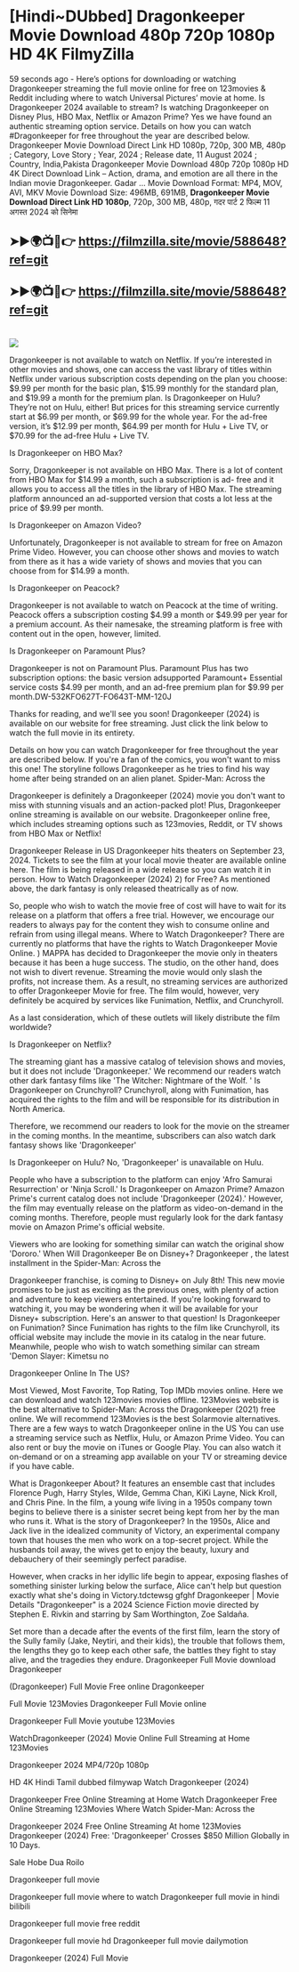 # [Hindi~DUbbed] Dragonkeeper Movie Download 480p 720p 1080p HD 4K FilmyZilla


59 seconds ago - Here’s options for downloading or watching Dragonkeeper streaming the full movie online for free on 123movies & Reddit including where to watch Universal Pictures’ movie at home. Is Dragonkeeper 2024 available to stream? Is watching Dragonkeeper on Disney Plus, HBO Max, Netflix or Amazon Prime? Yes we have found an authentic streaming option service. Details on how you can watch #Dragonkeeper for free throughout the year are described below. Dragonkeeper Movie Download Direct Link HD 1080p, 720p, 300 MB, 480p ; Category, Love Story ; Year, 2024 ; Release date, 11 August 2024 ; Country, India,Pakista Dragonkeeper Movie Download 480p 720p 1080p HD 4K Direct Download Link – Action, drama, and emotion are all there in the Indian movie Dragonkeeper. Gadar ...
Movie Download Format: MP4, MOV, AVI, MKV
Movie Download Size: 496MB, 691MB, **Dragonkeeper Movie Download Direct Link HD 1080p**, 720p, 300 MB, 480p, गदर पार्ट 2 फिल्म 11 अगस्त 2024 को सिनेमा

## ➤►🌍📺📱👉   https://filmzilla.site/movie/588648?ref=git

## ➤►🌍📺📱👉   https://filmzilla.site/movie/588648?ref=git

#

<img src="https://image.tmdb.org/t/p/w780//h9YlRHAZWOWtGonllmj6JJg1FrE.jpg" />

Dragonkeeper is not available to watch on Netflix. If you’re interested in other movies and shows, one can access the vast library of titles within Netflix under various subscription costs depending on the plan you choose: $9.99 per month for the basic plan, $15.99 monthly for the standard plan, and $19.99 a month for the premium plan. Is Dragonkeeper on Hulu? They’re not on Hulu, either! But prices for this streaming service currently start at $6.99 per month, or $69.99 for the whole year. For the ad-free version, it’s $12.99 per month, $64.99 per month for Hulu + Live TV, or $70.99 for the ad-free Hulu + Live TV.

Is Dragonkeeper on HBO Max?

Sorry, Dragonkeeper is not available on HBO Max. There is a lot of content from HBO Max for $14.99 a month, such a subscription is ad- free and it allows you to access all the titles in the library of HBO Max. The streaming platform announced an ad-supported version that costs a lot less at the price of $9.99 per month.

Is Dragonkeeper on Amazon Video?

Unfortunately, Dragonkeeper is not available to stream for free on Amazon Prime Video. However, you can choose other shows and movies to watch from there as it has a wide variety of shows and movies that you can choose from for $14.99 a month.

Is Dragonkeeper on Peacock?

Dragonkeeper is not available to watch on Peacock at the time of writing. Peacock offers a subscription costing $4.99 a month or $49.99 per year for a premium account. As their namesake, the streaming platform is free with content out in the open, however, limited.

Is Dragonkeeper on Paramount Plus?

Dragonkeeper is not on Paramount Plus. Paramount Plus has two subscription options: the basic version adsupported Paramount+ Essential service costs $4.99 per month, and an ad-free premium plan for $9.99 per month.DW-532KFO627T-FO643T-MM-120J

Thanks for reading, and we'll see you soon! Dragonkeeper (2024) is available on our website for free streaming. Just click the link below to watch the full movie in its entirety.

Details on how you can watch Dragonkeeper for free throughout the year are described below. If you're a fan of the comics, you won't want to miss this one! The storyline follows Dragonkeeper as he tries to find his way home after being stranded on an alien planet. Spider-Man: Across the

Dragonkeeper is definitely a Dragonkeeper (2024) movie you don't want to miss with stunning visuals and an action-packed plot! Plus, Dragonkeeper online streaming is available on our website. Dragonkeeper online free, which includes streaming options such as 123movies, Reddit, or TV shows from HBO Max or Netflix!

Dragonkeeper Release in US Dragonkeeper hits theaters on September 23, 2024. Tickets to see the film at your local movie theater are available online here. The film is being released in a wide release so you can watch it in person. How to Watch Dragonkeeper (2024) 2) for Free? As mentioned above, the dark fantasy is only released theatrically as of now.

So, people who wish to watch the movie free of cost will have to wait for its release on a platform that offers a free trial. However, we encourage our readers to always pay for the content they wish to consume online and refrain from using illegal means. Where to Watch Dragonkeeper? There are currently no platforms that have the rights to Watch Dragonkeeper Movie Online. ) MAPPA has decided to Dragonkeeper the movie only in theaters because it has been a huge success. The studio, on the other hand, does not wish to divert revenue. Streaming the movie would only slash the profits, not increase them. As a result, no streaming services are authorized to offer Dragonkeeper Movie for free. The film would, however, very definitely be acquired by services like Funimation, Netflix, and Crunchyroll.

As a last consideration, which of these outlets will likely distribute the film worldwide?

Is Dragonkeeper on Netflix?

The streaming giant has a massive catalog of television shows and movies, but it does not include 'Dragonkeeper.' We recommend our readers watch other dark fantasy films like 'The Witcher: Nightmare of the Wolf. ' Is Dragonkeeper on Crunchyroll? Crunchyroll, along with Funimation, has acquired the rights to the film and will be responsible for its distribution in North America.

Therefore, we recommend our readers to look for the movie on the streamer in the coming months. In the meantime, subscribers can also watch dark fantasy shows like 'Dragonkeeper'

Is Dragonkeeper on Hulu? No, 'Dragonkeeper' is unavailable on Hulu.

People who have a subscription to the platform can enjoy 'Afro Samurai Resurrection' or 'Ninja Scroll.' Is Dragonkeeper on Amazon Prime? Amazon Prime's current catalog does not include 'Dragonkeeper (2024).' However, the film may eventually release on the platform as video-on-demand in the coming months. Therefore, people must regularly look for the dark fantasy movie on Amazon Prime's official website.

Viewers who are looking for something similar can watch the original show 'Dororo.' When Will Dragonkeeper Be on Disney+? Dragonkeeper , the latest installment in the Spider-Man: Across the

Dragonkeeper franchise, is coming to Disney+ on July 8th! This new movie promises to be just as exciting as the previous ones, with plenty of action and adventure to keep viewers entertained. If you're looking forward to watching it, you may be wondering when it will be available for your Disney+ subscription. Here's an answer to that question! Is Dragonkeeper on Funimation? Since Funimation has rights to the film like Crunchyroll, its official website may include the movie in its catalog in the near future. Meanwhile, people who wish to watch something similar can stream 'Demon Slayer: Kimetsu no

Dragonkeeper Online In The US?

Most Viewed, Most Favorite, Top Rating, Top IMDb movies online. Here we can download and watch 123movies movies offline. 123Movies website is the best alternative to Spider-Man: Across the Dragonkeeper (2021) free online. We will recommend 123Movies is the best Solarmovie alternatives. There are a few ways to watch Dragonkeeper online in the US You can use a streaming service such as Netflix, Hulu, or Amazon Prime Video. You can also rent or buy the movie on iTunes or Google Play. You can also watch it on-demand or on a streaming app available on your TV or streaming device if you have cable.

What is Dragonkeeper About? It features an ensemble cast that includes Florence Pugh, Harry Styles, Wilde, Gemma Chan, KiKi Layne, Nick Kroll, and Chris Pine. In the film, a young wife living in a 1950s company town begins to believe there is a sinister secret being kept from her by the man who runs it. What is the story of Dragonkeeper? In the 1950s, Alice and Jack live in the idealized community of Victory, an experimental company town that houses the men who work on a top-secret project. While the husbands toil away, the wives get to enjoy the beauty, luxury and debauchery of their seemingly perfect paradise.

However, when cracks in her idyllic life begin to appear, exposing flashes of something sinister lurking below the surface, Alice can't help but question exactly what she's doing in Victory.tdctewsg gfghf Dragonkeeper | Movie Details "Dragonkeeper" is a 2024 Science Fiction movie directed by Stephen E. Rivkin and starring by Sam Worthington, Zoe Saldaña.

Set more than a decade after the events of the first film, learn the story of the Sully family (Jake, Neytiri, and their kids), the trouble that follows them, the lengths they go to keep each other safe, the battles they fight to stay alive, and the tragedies they endure. Dragonkeeper Full Movie download Dragonkeeper

(Dragonkeeper) Full Movie Free online Dragonkeeper

Full Movie 123Movies Dragonkeeper Full Movie online

Dragonkeeper Full Movie youtube 123Movies

WatchDragonkeeper (2024) Movie Online Full Streaming at Home 123Movies

Dragonkeeper 2024 MP4/720p 1080p

HD 4K Hindi Tamil dubbed filmywap Watch Dragonkeeper (2024)

Dragonkeeper Free Online Streaming at Home Watch Dragonkeeper Free Online Streaming 123Movies Where Watch Spider-Man: Across the

Dragonkeeper 2024 Free Online Streaming At home 123Movies Dragonkeeper (2024) Free: 'Dragonkeeper' Crosses $850 Million Globally in 10 Days.

Sale Hobe Dua Roilo

Dragonkeeper full movie

Dragonkeeper full movie where to watch Dragonkeeper full movie in hindi bilibili

Dragonkeeper full movie free reddit

Dragonkeeper full movie hd Dragonkeeper full movie dailymotion

Dragonkeeper (2024) Full Movie